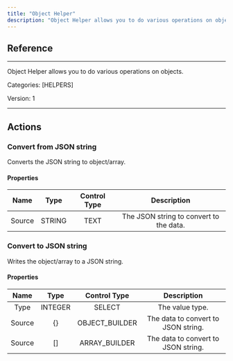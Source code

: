 ```yaml
---
title: "Object Helper"
description: "Object Helper allows you to do various operations on objects."
---
```

## Reference
<hr />

Object Helper allows you to do various operations on objects.


Categories: [HELPERS]


Version: 1

<hr />






## Actions


### Convert from JSON string
Converts the JSON string to object/array.

#### Properties

|      Name      |     Type     |     Control Type     |     Description     |
|:--------------:|:------------:|:--------------------:|:-------------------:|
| Source | STRING | TEXT  |  The JSON string to convert to the data.  |




### Convert to JSON string
Writes the object/array to a JSON string.

#### Properties

|      Name      |     Type     |     Control Type     |     Description     |
|:--------------:|:------------:|:--------------------:|:-------------------:|
| Type | INTEGER | SELECT  |  The value type.  |
| Source | {} | OBJECT_BUILDER  |  The data to convert to JSON string.  |
| Source | [] | ARRAY_BUILDER  |  The data to convert to JSON string.  |




